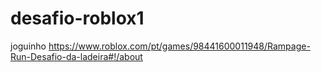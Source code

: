 # desafio-roblox1
joguinho
https://www.roblox.com/pt/games/98441600011948/Rampage-Run-Desafio-da-ladeira#!/about
